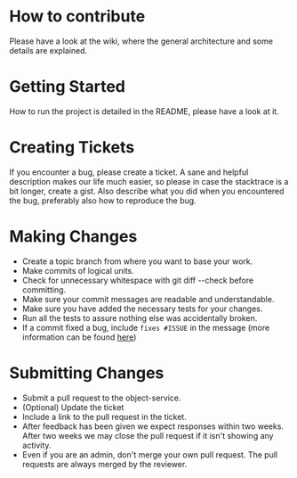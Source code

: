 # How to contribute
Please have a look at the wiki, where the general architecture and some details are explained.
 
# Getting Started
How to run the project is detailed in the README, please have a look at it.
 
# Creating Tickets
If you encounter a bug, please create a ticket. A sane and helpful description makes our life much easier, so please
in case the stacktrace is a bit longer, create a gist. Also describe what you did when you encountered the bug, preferably
also how to reproduce the bug.

# Making Changes
 * Create a topic branch from where you want to base your work.
 * Make commits of logical units.
 * Check for unnecessary whitespace with git diff --check before committing.
 * Make sure your commit messages are readable and understandable.
 * Make sure you have added the necessary tests for your changes.
 * Run all the tests to assure nothing else was accidentally broken.
 * If a commit fixed a bug, include `fixes #ISSUE` in the message (more information can be found [here](https://help.github.com/articles/closing-issues-via-commit-messages/))
 
# Submitting Changes  
 * Submit a pull request to the object-service.
 * (Optional) Update the ticket
 * Include a link to the pull request in the ticket.
 * After feedback has been given we expect responses within two weeks. After two weeks we may close the pull request if it isn't showing any activity.
 * Even if you are an admin, don't merge your own pull request. The pull requests are always merged by the reviewer.